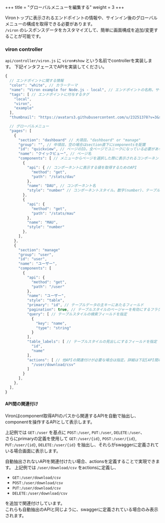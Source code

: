 +++
title = "グローバルメニューを編集する"
weight = 3
+++

Vironトップに表示されるエンドポイントの情報や、サインイン後のグローバルメニューの構成を取得できる必要があります。  
`/viron` のレスポンスデータをカスタマイズして、簡単に画面構成を追加/変更することが可能です。

### viron controller

`api/controller/viron.js` に `viron#show` という名前でcontrollerを実装します。
下記インタフェースでAPIを実装してください。  

```javascript
{
  // エンドポイントに関する情報
  "color": "white", // カラーテーマ
  "name": "Viron example for Node.js - local", // エンドポイントの名称。サービス名や環境など
  "tags": [ // エンドポイントに付与するタグ
    "local",
    "viron",
    "example"
  ],
  "thumbnail": "https://avatars3.githubusercontent.com/u/23251378?v=3&s=200" // サムネイル画像URL

  // グローバルメニュー
  "pages": [ 
    {
      "section": "dashboard" // 大項目。"dashboard" or "manage"
      "group": "", // 中項目。空の場合はsection直下にcomponentsを配置
      "id": "quickview", // ページのID。全ページでユニークになっている必要があります
      "name": "クイックビュー", // ページ名
      "components": [ // メニューからページを選択した際に表示されるコンポーネントの一覧
        {
          "api": { // コンポーネントに表示する値を取得するためのAPI
            "method": "get",
            "path": "/stats/dau"
          },
          "name": "DAU", // コンポーネント名
          "style": "number" // コンポーネントスタイル。数字(number)、テーブル(table)の他に各種グラフ(graph-*)が利用できます
        },
        {
          "api": {
            "method": "get",
            "path": "/stats/mau"
          },
          "name": "MAU",
          "style": "number"
        },
      ],
    },
    {
      "section": "manage"
      "group": "user",
      "id": "user",
      "name": "ユーザー",
      "components": [
        {
          "api": {
            "method": "get",
            "path": "/user"
          },
          "name": "ユーザー",
          "style": "table",
          "primary": "id", // テーブルデータの主キーにあたるフィールド
          "pagination": true, // テーブルスタイルのページャーを有効にするフラグ
          "query": [ // テーブルスタイルの検索フィールドを指定
            {
              "key": "name",
              "type": "string"
            }
          ],
          "table_labels": [ // テーブルスタイルの見出しにするフィールドを指定
            "id",
            "name"
          ],
          "actions": [ // 他APIの関連付けが必要な場合は指定。詳細は下記[API間の関連付け]を参照
            "/user/download/csv"
          ]
        }
      ],
    },
  ],
}
```

#### API間の関連付け

Vironはcomponent取得APIのパスから関連するAPIを自動で抽出し、componentを操作するAPIとして表示します。  

上記例では `GET:/user` を基点に `POST:/user`, `PUT:/user`, `DELETE:/user`、  
さらにprimaryの定義を使用して `GET:/user/{id}`, `POST:/user/{id}`, `PUT:/user/{id}`, `DELETE:/user/{id}` を抽出し、それらがswaggerに定義されている場合画面に表示します。  
  
自動抽出されないAPIを関連付けたい場合、actionsを定義することで実現できます。
上記例では `/user/download/csv` をactionsに定義し、 

- `GET:/user/download/csv`
- `POST:/user/download/csv`
- `PUT:/user/download/csv`
- `DELETE:/user/download/csv`

を追加で関連付けしています。  
これらも自動抽出のAPIと同じように、swaggerに定義されている場合のみ表示されます。
